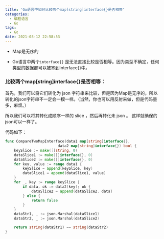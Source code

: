 ```yaml
---
title: 'Go语言中如何比较两个map[string]interface{}是否相等'
categories:
  - 编程语言
  - Go
tags:
  - Go
date: 2021-03-12 22:58:53
---
```


* Map是无序的

* Go语言中两个`interface{}` 是无法直接比较是否相等。因为类型不确定，任何类型的数据都可以被塞到interface{}中。

### 比较两个map[string]interface{}是否相等：

首先，我们可以将它们转化为 json 字符串来比较，但是因为Map是无序的，所以转化的json字符串不一定会一模一样。（当然，你也可以用反射来做，但是代码量多，麻烦。）

所以我们可以将其转化成顺序一样的 slice ，然后再转化未 json 。 这样就确保的json可以一样了。

代码如下：

```go
func CompareTwoMapInterface(data1 map[string]interface{}, 
						data2 map[string]interface{}) bool {
	keySlice := make([]string, 0)
	dataSlice1 := make([]interface{}, 0)
	dataSlice2 := make([]interface{}, 0)
	for key, value := range data1 {
		keySlice = append(keySlice, key)
		dataSlice1 = append(dataSlice1, value)
	}
	for _, key := range keySlice {
		if data, ok := data2[key]; ok {
			dataSlice2 = append(dataSlice2, data)
		} else {
			return false
		}
	}
	dataStr1, _ := json.Marshal(dataSlice1)
	dataStr2, _ := json.Marshal(dataSlice2)

	return string(dataStr1) == string(dataStr2)
}
```

